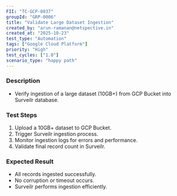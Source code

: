 ```yaml
---
FII: "TC-GCP-0037"
groupId: "GRP-0006"
title: "Validate Large Dataset Ingestion"
created_by: "arun-ramanan@netspective.in"
created_at: "2025-10-23"
test_type: "Automation"
tags: ["Google Cloud Platform"]
priority: "High"
test_cycles: ["1.0"]
scenario_type: "happy path"
---
```

### Description
- Verify ingestion of a large dataset (10GB+) from GCP Bucket into Surveilr database.

### Test Steps
1. Upload a 10GB+ dataset to GCP Bucket.  
2. Trigger Surveilr ingestion process.  
3. Monitor ingestion logs for errors and performance.  
4. Validate final record count in Surveilr.

### Expected Result
- All records ingested successfully.  
- No corruption or timeout occurs.  
- Surveilr performs ingestion efficiently.
